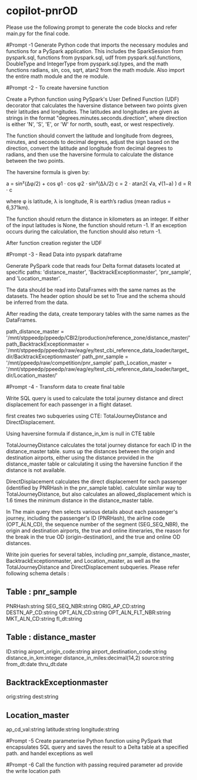 # copilot-pnrOD

Please use the following prompt to generate the code blocks and refer main.py for the final code.

#Prompt -1 
Generate Python code that imports the necessary modules and functions for a PySpark application. 
This includes the SparkSession from pyspark.sql, functions from pyspark.sql, udf from pyspark.sql.functions, DoubleType and IntegerType from pyspark.sql.types, and the math functions radians, sin, cos, sqrt, atan2 from the math module. 
Also import the entire math module and the re module.

#Prompt -2 - To create haversine function

Create a Python function using PySpark's User Defined Function (UDF) decorator that calculates the haversine distance between two points given their latitudes and longitudes. The latitudes and longitudes are given as strings in the format "degrees.minutes.seconds.direction", where direction is either 'N', 'S', 'E', or 'W' for north, south, east, or west respectively.

The function should convert the latitude and longitude from degrees, minutes, and seconds to decimal degrees, adjust the sign based on the direction, convert the latitude and longitude from decimal degrees to radians, and then use the haversine formula to calculate the distance between the two points.

The haversine formula is given by:

a = sin²(Δφ/2) + cos φ1 ⋅ cos φ2 ⋅ sin²(Δλ/2) c = 2 ⋅ atan2( √a, √(1−a) ) d = R ⋅ c

where φ is latitude, λ is longitude, R is earth’s radius (mean radius = 6,371km).

The function should return the distance in kilometers as an integer. If either of the input latitudes is None, the function should return -1. If an exception occurs during the calculation, the function should also return -1.

After function creation register the UDF

#Prompt -3  - Read Data into pyspark dataframe

Generate PySpark code that reads four Delta format datasets located at specific paths: 'distance_master', 'BacktrackExceptionmaster', 'pnr_sample', and 'Location_master'. 

The data should be read into DataFrames with the same names as the datasets. The header option should be set to True and the schema should be inferred from the data. 

After reading the data, create temporary tables with the same names as the DataFrames.

path_distance_master = '/mnt/stppeedp/ppeedp/CBI2/production/reference_zone/distance_master/'
path_BacktrackExceptionmaster = '/mnt/stppeedp/ppeedp/raw/eag/ey/test_cbi_reference_data_loader/target_dir/BacktrackExceptionmaster'
path_pnr_sample = '/mnt/ppeedp/raw/competition/pnr_sample'
path_Location_master = '/mnt/stppeedp/ppeedp/raw/eag/ey/test_cbi_reference_data_loader/target_dir/Location_master/'

#Prompt -4 - Transform data to create final table

Write SQL query is used to calculate the total journey distance and direct displacement for each passenger in a flight dataset.

first creates two subqueries using CTE: TotalJourneyDistance and DirectDisplacement.

Using haversine formula if distance_in_km is null in CTE table

TotalJourneyDistance calculates the total journey distance for each ID in the distance_master table. sums up the distances between the origin and destination airports,
 either using the distance provided in the distance_master table or calculating it using the haversine function if the distance is not available.

DirectDisplacement calculates the direct displacement for each passenger (identified by PNRHash in the pnr_sample table). calculate similar way to TotalJourneyDistance, but also calculates an allowed_displacement which is 1.6 times the minimum distance in the distance_master table.

In The main query then selects various details about each passenger's journey, including the passenger's ID (PNRHash), the airline code (OPT_ALN_CD), the sequence number of the segment (SEG_SEQ_NBR), the origin and destination airports, the true and online itineraries, the reason for the break in the true OD (origin-destination), and the true and online OD distances.

Write join queries for several tables, including pnr_sample, distance_master, BacktrackExceptionmaster, and Location_master, as well as the TotalJourneyDistance and DirectDisplacement subqueries. 
Please refer following schema details :

Table : pnr_sample
-------------------------
PNRHash:string
SEG_SEQ_NBR:string
ORIG_AP_CD:string
DESTN_AP_CD:string
OPT_ALN_CD:string
OPT_ALN_FLT_NBR:string
MKT_ALN_CD:string
fl_dt:string

Table : distance_master
-------------------------
ID:string
airport_origin_code:string
airport_destination_code:string
distance_in_km:integer
distance_in_miles:decimal(14,2)
source:string
from_dt:date
thru_dt:date

BacktrackExceptionmaster
-------------------------
orig:string
dest:string

Location_master
-------------------------
ap_cd_val:string
latitude:string
longitude:string


#Prompt -5 
Create parameterise Python function using PySpark that encapsulates  SQL query and saves the result to a Delta table at a specified path.
and handel exceptions as well

#Prompt -6 
Call the function with passing required parameter ad provide the write location path 
